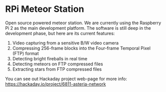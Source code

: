 # RPi Meteor Station

Open source powered meteor station. We are currently using the Raspberry Pi 2 as the main development platform.
The software is still deep in the development phase, but here are its current features:

1. Video capturing from a sensitive B/W video camera
2. Compressing 256-frame blocks into the Four-frame Temporal Pixel (FTP) format
3. Detecting bright fireballs in real time
4. Detecting meteors on FTP compressed files
5. Extracting stars from FTP compressed files

You can see out Hackaday project web-page for more info: https://hackaday.io/project/6811-asteria-network
